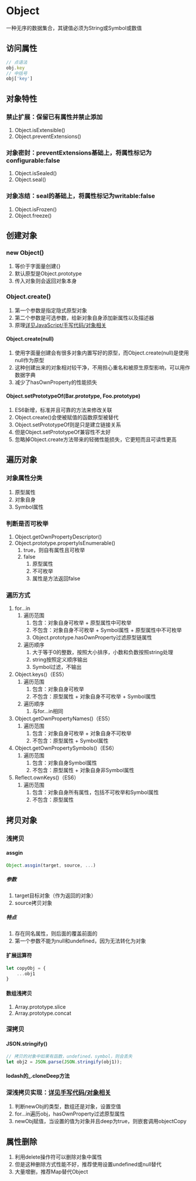 # Object

一种无序的数据集合，其键值必须为String或Symbol或数值

## 访问属性

```js
// 点语法
obj.key
// 中括号
obj['key']
```

## 对象特性

### 禁止扩展：保留已有属性并禁止添加

1. Object.isExtensible()
2. Object.preventExtensions()

### 对象密封：preventExtensions基础上，将属性标记为configurable:false

1. Object.isSealed()
2. Object.seal()

### 对象冻结：seal的基础上，将属性标记为writable:false

1. Object.isFrozen()
2. Object.freeze()

## 创建对象

### new Object()

1. 等价于字面量创建{}
2. 默认原型是Object.prototype
3. 传入对象则会返回对象本身

### Object.create()

1. 第一个参数是指定隐式原型对象
2. 第二个参数是可选参数，给新对象自身添加新属性以及描述器
3. 原理[详见JavaScript/手写代码/对象相关](../08-代码手写/01-对象相关.md)

#### Object.create(null)

1. 使用字面量创建会有很多对象内置写好的原型，而Object.create(null)是使用null作为原型
2. 这种创建出来的对象相对较干净，不用担心重名和被原生原型影响，可以用作数据字典
3. 减少了hasOwnProperty的性能损失

#### Object.setPrototypeOf(Bar.prototype, Foo.prototype)

1. ES6新增，标准并且可靠的方法来修改关联
2. Object.create()会使被赋值的函数原型被替代
3. Object.setPrototypeOf则是只是建立链接关系
4. 但是Object.setPrototypeOf兼容性不太好
5. 忽略掉Object.create方法带来的轻微性能损失，它更短而且可读性更高

## 遍历对象

### 对象属性分类

1. 原型属性
2. 对象自身
3. Symbol属性

### 判断是否可枚举

1. Object.getOwnPropertyDescriptor()
2. Object.prototype.propertyIsEnumerable()
    1. true，则自有属性且可枚举
    2. false
        1. 原型属性
        2. 不可枚举
        3. 属性是方法返回false

### 遍历方式

1. for...in
    1. 遍历范围
        1. 包含：对象自身可枚举 + 原型属性中可枚举
        2. 不包含：对象自身不可枚举 + Symbol属性 + 原型属性中不可枚举
        3. Object.prototype.hasOwnProperty过滤原型链属性
    2. 遍历顺序
        1. 大于等于0的整数，按照大小排序，小数和负数按照string处理
        2. string按照定义顺序输出
        3. Symbol过滤，不输出
2. Object.keys()（ES5）
    1. 遍历范围
        1. 包含：对象自身可枚举
        2. 不包含：原型属性 + 对象自身不可枚举 + Symbol属性
    2. 遍历顺序
        1. 与for...in相同
3. Object.getOwnPropertyNames()（ES5）
    1. 遍历范围
        1. 包含：对象自身可枚举 + 对象自身不可枚举
        2. 不包含：原型属性 + Symbol属性
4. Object.getOwnPropertySymbols()（ES6）
    1. 遍历范围
        1. 包含：对象自身Symbol属性
        2. 不包含：原型属性 + 对象自身非Symbol属性
5. Reflect.ownKeys()（ES6）
    1. 遍历范围
        1. 包含：对象自身所有属性，包括不可枚举和Symbol属性
        2. 不包含：原型属性

## 拷贝对象

### 浅拷贝

#### assgin

```js
Object.assgin(target, source, ...)
```

##### 参数

1. target目标对象（作为返回的对象）
2. source拷贝对象

##### 特点

1. 存在同名属性，则后面的覆盖前面的
2. 第一个参数不能为null和undefined，因为无法转化为对象

#### 扩展运算符

```js
let copyObj = {
    ...obj1
}
```

#### 数组浅拷贝

1. Array.prototype.slice
2. Array.prototype.concat

### 深拷贝

#### JSON.stringify()

```js
// 拷贝的对象中如果有函数，undefined，symbol，则会丢失
let obj2 = JSON.parse(JSON.stringify(obj1));
```

#### lodash的_.cloneDeep方法

### 深浅拷贝实现：[详见手写代码/对象相关](../08-代码手写/01-对象相关.md)

1. 判断newObj的类型，数组还是对象，设置空值
2. for...in遍历obj，hasOwnProperty过滤原型属性
3. newObj赋值，当设置的值为对象并且deep为true，则嵌套调用objectCopy

## 属性删除

1. 利用delete操作符可以删除对象中属性
2. 但是这种删除方式性能不好，推荐使用设置undefined或null替代
3. 大量增删，推荐Map替代Object
